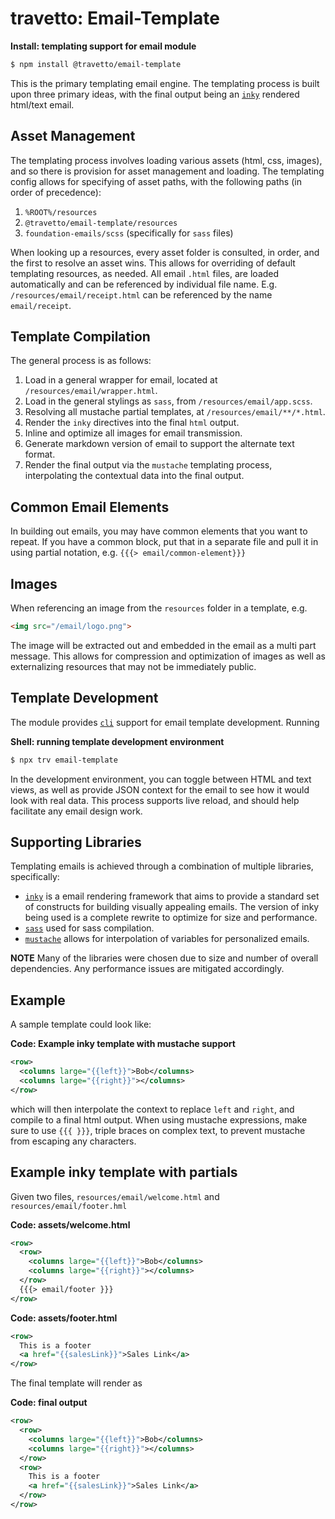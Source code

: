 travetto: Email-Template
===

**Install: templating support for email module**
```bash
$ npm install @travetto/email-template
```

This is the primary templating email engine.  The templating process is built upon three primary ideas, with the final output being an [`inky`](https://github.com/zurb/inky) rendered html/text email.  

## Asset Management
The templating process involves loading various assets (html, css, images), and so there is provision for asset management and loading.  The templating config allows for specifying of asset paths, with the following paths (in order of precedence):

1. `%ROOT%/resources`
1. `@travetto/email-template/resources`
1. `foundation-emails/scss` (specifically for `sass` files)

When looking up a resources, every asset folder is consulted, in order, and the first to resolve an asset wins.  This allows for overriding of default templating resources, as needed.  All email `.html` files, are loaded automatically and can be referenced by individual file name.  E.g. `/resources/email/receipt.html` can be referenced by the name `email/receipt`.

## Template Compilation

The general process is as follows:

1. Load in a general wrapper for email, located at `/resources/email/wrapper.html`.
1. Load in the general stylings as `sass`, from `/resources/email/app.scss`.
1. Resolving all mustache partial templates, at `/resources/email/**/*.html`.
1. Render the `inky` directives into the final `html` output.
1. Inline and optimize all images for email transmission.
1. Generate markdown version of email to support the alternate text format.
1. Render the final output via the `mustache` templating process, interpolating the contextual data into the final output.

## Common Email Elements
In building out emails, you may have common elements that you want to repeat.  If you have a common block, put that in a separate file and pull it in using partial notation, e.g. `{{{> email/common-element}}}`

## Images
When referencing an image from the `resources` folder in a template, e.g.

```html
<img src="/email/logo.png">
```

The image will be extracted out and embedded in the email as a multi part message.  This allows for compression and optimization of images as well as externalizing resources that may not be immediately public. 

## Template Development
The module provides [`cli`](https://github.com/travetto/travetto/tree/master/module/cli) support for email template development. Running 

**Shell: running template development environment**
```bash
$ npx trv email-template
```

In the development environment, you can toggle between HTML and text views, as well as provide JSON context for the email to see how it would look with real data. This process supports live reload, and should help facilitate any email design work.

## Supporting Libraries
Templating emails is achieved through a combination of multiple libraries, specifically:

* [`inky`](https://github.com/zurb/inky) is a email rendering framework that aims to provide a standard set of constructs for building visually appealing emails.  The version of inky being used is a complete rewrite to optimize for size and performance.
* [`sass`](https://github.com/sass/dart-sass) used for sass compilation.
* [`mustache`](https://github.com/janl/mustache.js/) allows for interpolation of variables for personalized emails.

**NOTE** Many of the libraries were chosen due to size and number of overall dependencies.  Any performance issues are mitigated accordingly.

## Example
A sample template could look like:

**Code: Example inky template with mustache support**
```xml
<row>
  <columns large="{{left}}">Bob</columns>
  <columns large="{{right}}"></columns>
</row>
```

which will then interpolate the context to replace `left` and `right`, and compile to a final html output. When using mustache expressions, make sure to use `{{{ }}}`, triple braces on complex text, to prevent mustache from escaping any characters.

## Example inky template with partials
Given two files, `resources/email/welcome.html` and `resources/email/footer.hml`

**Code: assets/welcome.html**
```xml
<row>
  <row>
    <columns large="{{left}}">Bob</columns>
    <columns large="{{right}}"></columns>
  </row>
  {{{> email/footer }}}
</row>
```

**Code: assets/footer.html**
```xml
<row>
  This is a footer
  <a href="{{salesLink}}">Sales Link</a>
</row>
```

The final template will render as

**Code: final output**
```xml
<row>
  <row>
    <columns large="{{left}}">Bob</columns>
    <columns large="{{right}}"></columns>
  </row>
  <row>
    This is a footer
    <a href="{{salesLink}}">Sales Link</a>
  </row>
</row>
```